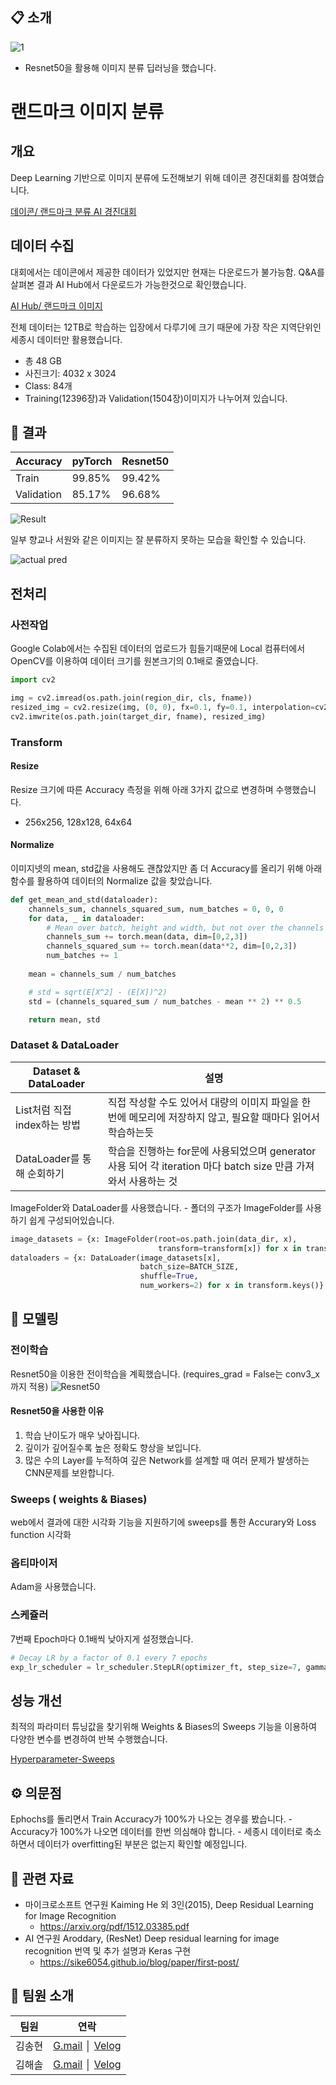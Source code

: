  📋 소개
---
![1](https://user-images.githubusercontent.com/104749023/183792578-7aac5169-8e8d-4af9-afd3-0da508003fd9.PNG)


- Resnet50을 활용해 이미지 분류 딥러닝을 했습니다. 


# 랜드마크 이미지 분류
## 개요
Deep Learning 기반으로 이미지 분류에 도전해보기 위해 데이콘 경진대회를 참여했습니다.

[데이콘/ 랜드마크 분류 AI 경진대회](https://dacon.io/competitions/official/235585/overview/description)


## 데이터 수집
대회에서는 데이콘에서 제공한 데이터가 있었지만 현재는 다운로드가 불가능함. Q&A를 살펴본 결과 AI Hub에서 다운로드가 가능한것으로 확인했습니다.

[AI Hub/ 랜드마크 이미지](https://www.aihub.or.kr/aihubdata/data/view.do?currMenu=115&topMenu=100&aihubDataSe=realm&dataSetSn=56)

전체 데이터는 12TB로 학습하는 입장에서 다루기에 크기 때문에 가장 작은 지역단위인 세종시 데이터만 활용했습니다.

- 총 48 GB
- 사진크기: 4032 x 3024
- Class: 84개
- Training(12396장)과 Validation(1504장)이미지가 나누어져 있습니다.


## 🎯 결과

|Accuracy|pyTorch|Resnet50|
|---|------|---|
|Train|99.85%|99.42%|
|Validation|85.17%|96.68%

![Result](https://user-images.githubusercontent.com/100823210/183580705-a1af4afb-6608-4389-b921-3e8f287cb751.png)

일부 향교나 서원와 같은 이미지는 잘 분류하지 못하는 모습을 확인할 수 있습니다.

![actual pred](https://user-images.githubusercontent.com/100823210/183580924-f71cab66-f252-409b-bccf-3e5376cf1677.png)


## 전처리
### 사전작업
Google Colab에서는 수집된 데이터의 업로드가 힘들기때문에 Local 컴퓨터에서 OpenCV를 이용하여 데이터 크기를 원본크기의 0.1배로 줄였습니다.
```python
import cv2

img = cv2.imread(os.path.join(region_dir, cls, fname))
resized_img = cv2.resize(img, (0, 0), fx=0.1, fy=0.1, interpolation=cv2.INTER_AREA)
cv2.imwrite(os.path.join(target_dir, fname), resized_img)
```

### Transform
#### Resize
Resize 크기에 따른 Accuracy 측정을 위해 아래 3가지 값으로 변경하며 수행했습니다.
- 256x256, 128x128, 64x64

#### Normalize
이미지넷의 mean, std값을 사용해도 괜찮았지만 좀 더 Accuracy를 올리기 위해 아래 함수를 활용하여 데이터의 Normalize 값을 찾았습니다.
```python
def get_mean_and_std(dataloader):
    channels_sum, channels_squared_sum, num_batches = 0, 0, 0
    for data, _ in dataloader:
        # Mean over batch, height and width, but not over the channels
        channels_sum += torch.mean(data, dim=[0,2,3])
        channels_squared_sum += torch.mean(data**2, dim=[0,2,3])
        num_batches += 1
    
    mean = channels_sum / num_batches

    # std = sqrt(E[X^2] - (E[X])^2)
    std = (channels_squared_sum / num_batches - mean ** 2) ** 0.5

    return mean, std
```

### Dataset & DataLoader

|Dataset & DataLoader|설명|
|------|---|
|List처럼 직접 index하는 방법|직접 작성할 수도 있어서 대량의 이미지 파일을 한 번에 메모리에 저장하지 않고, 필요할 때마다 읽어서 학습하는듯|
|DataLoader를 통해 순회하기|학습을 진행하는 for문에 사용되었으며 generator 사용 되어 각 iteration 마다 batch size 만큼 가져와서 사용하는 것|


ImageFolder와 DataLoader를 사용했습니다.
    - 폴더의 구조가 ImageFolder를 사용하기 쉽게 구성되어있습니다.
    
    
    
```python
image_datasets = {x: ImageFolder(root=os.path.join(data_dir, x),
                                 transform=transform[x]) for x in transform.keys()}
dataloaders = {x: DataLoader(image_datasets[x],
                             batch_size=BATCH_SIZE,
                             shuffle=True,
                             num_workers=2) for x in transform.keys()}
```

## 🔎 모델링
### 전이학습
Resnet50을 이용한 전이학습을 계획했습니다. (requires_grad = False는 conv3_x까지 적용)
![Resnet50](https://user-images.githubusercontent.com/100823210/183578724-b8298ea1-5336-4580-99b0-1c6109194491.png)

#### Resnet50을 사용한 이유
1. 학습 난이도가 매우 낮아집니다.
2. 깊이가 깊어질수록 높은 정확도 향상을 보입니다.
3. 많은 수의 Layer를 누적하여 깊은 Network를 설계할 때 여러 문제가 발생하는 CNN문제를 보완합니다.

### Sweeps ( weights & Biases)
web에서 결과에 대한 시각화 기능을 지원하기에 sweeps를 통한 Accurary와 Loss function 시각화

### 옵티마이저
Adam을 사용했습니다.

### 스케쥴러
7번째 Epoch마다 0.1배씩 낮아지게 설정했습니다.
```python
# Decay LR by a factor of 0.1 every 7 epochs
exp_lr_scheduler = lr_scheduler.StepLR(optimizer_ft, step_size=7, gamma=0.1)
```

## 성능 개선
최적의 파라미터 튜닝값을 찾기위해 Weights & Biases의 Sweeps 기능을 이용하여 다양한 변수를 변경하여 반복 수행했습니다.

[Hyperparameter-Sweeps](https://wandb.ai/zbooster/Hyperparameter-Sweeps?workspace=user-zbooster)

## ⚙️ 의문점
Ephochs를 돌리면서 Train Accuracy가 100%가 나오는 경우를 봤습니다.
    - Accuracy가 100%가 나오면 데이터를 한번 의심해야 합니다.
        - 세종시 데이터로 축소하면서 데이터가 overfitting된 부분은 없는지 확인할 예정입니다.
        
## 📖 관련 자료
- 마이크로소프트 연구원 Kaiming He 외 3인(2015), Deep Residual Learning for Image Recognition
    - https://arxiv.org/pdf/1512.03385.pdf
- AI 연구원 Aroddary, (ResNet) Deep residual learning for image recognition 번역 및 추가 설명과 Keras 구현
    - https://sike6054.github.io/blog/paper/first-post/
    
## 🤲 팀원 소개 
|팀원|연락|
|------|---|
|김송현|[G.mail](zpaladin1213@gmail.com) │ [Velog](https://velog.io/@zbooster)|
|김해솔|[G.mail](lunchtime99@gmail.com) │ [Velog](https://velog.io/@kim_haesol)|
